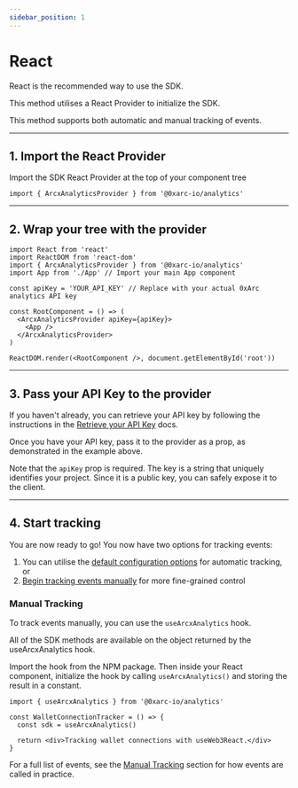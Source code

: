 ```yaml
---
sidebar_position: 1
---
```


# React

React is the recommended way to use the SDK.

This method utilises a React Provider to initialize the SDK.

This method supports both automatic and manual tracking of events.

---

## 1. Import the React Provider

Import the SDK React Provider at the top of your component tree

```tsx
import { ArcxAnalyticsProvider } from '@0xarc-io/analytics'
```

---

## 2. Wrap your tree with the provider

```tsx
import React from 'react'
import ReactDOM from 'react-dom'
import { ArcxAnalyticsProvider } from '@0xarc-io/analytics'
import App from './App' // Import your main App component

const apiKey = 'YOUR_API_KEY' // Replace with your actual 0xArc analytics API key

const RootComponent = () => (
  <ArcxAnalyticsProvider apiKey={apiKey}>
    <App />
  </ArcxAnalyticsProvider>
)

ReactDOM.render(<RootComponent />, document.getElementById('root'))
```

---

## 3. Pass your API Key to the provider

If you haven't already, you can retrieve your API key by following the instructions in the [Retrieve your API Key](/retrieve-api-key) docs.

Once you have your API key, pass it to the provider as a prop, as demonstrated in the example above.

Note that the `apiKey` prop is required. The key is a string that uniquely identifies your project. Since it is a public key, you can safely expose it to the client.

---

## 4. Start tracking

You are now ready to go! You now have two options for tracking events:

1. You can utilise the [default configuration options](/tracking/automatic) for automatic tracking, or
2. [Begin tracking events manually](/category/manual-tracking) for more fine-grained control

### Manual Tracking

To track events manually, you can use the `useArcxAnalytics` hook.

All of the SDK methods are available on the object returned by the useArcxAnalytics hook.

Import the hook from the NPM package. Then inside your React component, initialize the hook by calling `useArcxAnalytics()` and storing the result in a constant.

```tsx
import { useArcxAnalytics } from '@0xarc-io/analytics'

const WalletConnectionTracker = () => {
  const sdk = useArcxAnalytics()

  return <div>Tracking wallet connections with useWeb3React.</div>
}
```

For a full list of events, see the [Manual Tracking](/category/manual-tracking) section for how events are called in practice.
